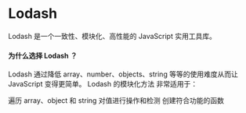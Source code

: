 # Lodash

Lodash 是一个一致性、模块化、高性能的 JavaScript 实用工具库。


#### 为什么选择 Lodash ？
Lodash 通过降低 array、number、objects、string 等等的使用难度从而让 JavaScript 变得更简单。 Lodash 的模块化方法 非常适用于：

遍历 array、object 和 string
对值进行操作和检测
创建符合功能的函数